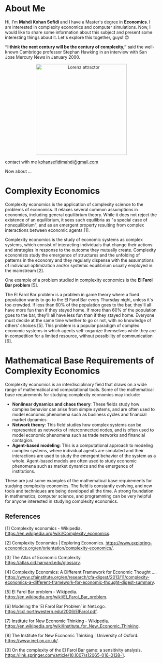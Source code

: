 # About Me
Hi, I'm **Mahdi Kohan Sefidi** and I have a Master's degree in **Economics**. I am interested in complexity economics and computer simulations. Now, I would like to share some information about this subject and present some interesting things about it. Let's explore this together, guys! 😊


**“I think the next century will be the century of complexity,”** said the well-known Cambridge professor Stephan Hawking in an interview with San Jose Mercury News in January 2000.

<p align="center">
  <img src="https://upload.wikimedia.org/wikipedia/commons/5/5b/Lorenz_attractor_yb.svg" alt="Lorenz attractor" width="300">
</p>

contact with me kohansefidimahdi@gmail.com

Now about ...
# Complexity Economics

Complexity economics is the application of complexity science to the problems of economics. It relaxes several common assumptions in economics, including general equilibrium theory. While it does not reject the existence of an equilibrium, it sees such equilibria as "a special case of nonequilibrium", and as an emergent property resulting from complex interactions between economic agents [1].

Complexity economics is the study of economic systems as complex systems, which consist of interacting individuals that change their actions and strategies in response to the outcome they mutually create. Complexity economists study the emergence of structures and the unfolding of patterns in the economy and they regularly dispense with the assumptions of individual optimization and/or systemic equilibrium usually employed in the mainstream [2].

One example of a problem studied in complexity economics is the **El Farol Bar problem** [5].

The El Farol Bar problem is a problem in game theory where a fixed population wants to go to the El Farol Bar every Thursday night, unless it's too crowded. If less than 60% of the population goes to the bar, they'll all have more fun than if they stayed home. If more than 60% of the population goes to the bar, they'll all have less fun than if they stayed home. Everyone must decide at the same time whether to go or not, with no knowledge of others' choices [5]. This problem is a popular paradigm of complex economic systems in which agents self-organize themselves while they are in competition for a limited resource, without possibility of communication [6].

# Mathematical Base Requirements of Complexity Economics

Complexity economics is an interdisciplinary field that draws on a wide range of mathematical and computational tools. Some of the mathematical base requirements for studying complexity economics may include:

- **Nonlinear dynamics and chaos theory**: These fields study how complex behavior can arise from simple systems, and are often used to model economic phenomena such as business cycles and financial market dynamics.
- **Network theory**: This field studies how complex systems can be represented as networks of interconnected nodes, and is often used to model economic phenomena such as trade networks and financial contagion.
- **Agent-based modeling**: This is a computational approach to modeling complex systems, where individual agents are simulated and their interactions are used to study the emergent behavior of the system as a whole. Agent-based models are often used to study economic phenomena such as market dynamics and the emergence of institutions.

These are just some examples of the mathematical base requirements for studying complexity economics. The field is constantly evolving, and new tools and techniques are being developed all the time. A strong foundation in mathematics, computer science, and programming can be very helpful for anyone interested in studying complexity economics.

## References

[1] Complexity economics - Wikipedia. https://en.wikipedia.org/wiki/Complexity_economics.

[2] Complexity Economics | Exploring Economics. https://www.exploring-economics.org/en/orientation/complexity-economics/.

[3] The Atlas of Economic Complexity. https://atlas.cid.harvard.edu/glossary.

[4] Complexity Economics: A Different Framework for Economic Thought .... https://www.cfainstitute.org/en/research/cfa-digest/2013/11/complexity-economics-a-different-framework-for-economic-thought-digest-summary.

[5] El Farol Bar problem - Wikipedia. https://en.wikipedia.org/wiki/El_Farol_Bar_problem.

[6] Modeling the ‘El Farol Bar Problem’ in NetLogo. https://ccl.northwestern.edu/2006/ElFarol.pdf.

[7] Institute for New Economic Thinking - Wikipedia. https://en.wikipedia.org/wiki/Institute_for_New_Economic_Thinking.

[8] The Institute for New Economic Thinking | University of Oxford. https://www.inet.ox.ac.uk/.

[9] On the complexity of the El Farol Bar game: a sensitivity analysis. https://link.springer.com/article/10.1007/s12065-016-0138-1.
